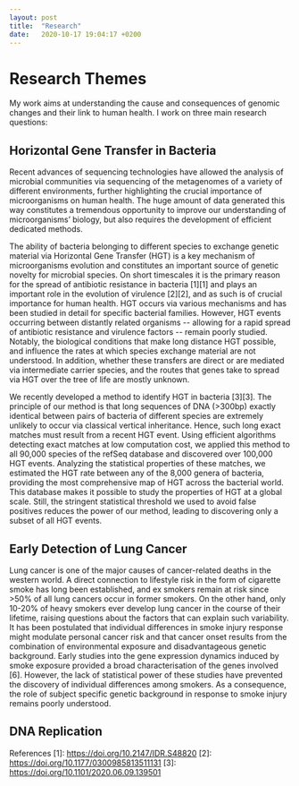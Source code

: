 ```yaml
---
layout: post
title:  "Research"
date:   2020-10-17 19:04:17 +0200
---
```


# Research Themes

My work aims at understanding the cause and consequences of genomic changes and their link to human health.
I work on three main research questions:

## Horizontal Gene Transfer in Bacteria

Recent advances of sequencing technologies have allowed the analysis of microbial
communities via sequencing of the metagenomes of a variety of different environments, further
highlighting the crucial importance of microorganisms on human health. The huge amount of data
generated this way constitutes a tremendous opportunity to improve our understanding of
microorganisms’ biology, but also requires the development of efficient dedicated methods.

The ability of bacteria belonging to different species to exchange genetic material via
Horizontal Gene Transfer (HGT) is a key mechanism of microorganisms evolution and constitutes an
important source of genetic novelty for microbial species. On short timescales it is the primary
reason for the spread of antibiotic resistance in bacteria [1][1] and plays an important role in the
evolution of virulence [2][2], and as such is of crucial importance for human health. HGT occurs via
various mechanisms and has been studied in detail for specific bacterial families. However, HGT
events occurring between distantly related organisms -- allowing for a rapid spread of antibiotic
resistance and virulence factors -- remain poorly studied. Notably, the biological conditions that
make long distance HGT possible, and influence the rates at which species exchange material are not
understood. In addition, whether these transfers are direct or are mediated via intermediate carrier
species, and the routes that genes take to spread via HGT over the tree of life are mostly unknown.

We recently developed a method to identify HGT in bacteria [3][3]. The principle of our method
is that long sequences of DNA (>300bp) exactly identical between pairs of bacteria of different
species are extremely unlikely to occur via classical vertical inheritance. Hence, such long exact
matches must result from a recent HGT event. Using efficient algorithms detecting exact matches at
low computation cost, we applied this method to all 90,000 species of the refSeq database and
discovered over 100,000 HGT events. Analyzing the statistical properties of these matches, we
estimated the HGT rate between any of the 8,000 genera of bacteria, providing the most
comprehensive map of HGT across the bacterial world. This database makes it possible to study the
properties of HGT at a global scale. Still, the stringent statistical threshold we used to avoid false
positives reduces the power of our method, leading to discovering only a subset of all HGT events.


## Early Detection of  Lung Cancer

Lung cancer is one of the major causes of cancer-related deaths in the western world. A
direct connection to lifestyle risk in the form of cigarette smoke has long been established, and ex
smokers remain at risk since >50% of all lung cancers occur in former smokers. On the other hand,
only 10-20% of heavy smokers ever develop lung cancer in the course of their lifetime, raising
questions about the factors that can explain such variability. It has been postulated that individual
differences in smoke injury response might modulate personal cancer risk and that cancer onset
results from the combination of environmental exposure and disadvantageous genetic background.
Early studies into the gene expression dynamics induced by smoke exposure provided a broad
characterisation of the genes involved [6]. However, the lack of statistical power of these studies
have prevented the discovery of individual differences among smokers. As a consequence, the role
of subject specific genetic background in response to smoke injury remains poorly understood.

## DNA Replication 



[MDC]: https://www.mdc-berlin.de/
[Schwarz]: https://www.mdc-berlin.de/schwarz


References
[1]: https://doi.org/10.2147/IDR.S48820
[2]: https://doi.org/10.1177/0300985813511131
[3]: https://doi.org/10.1101/2020.06.09.139501


